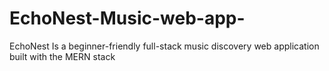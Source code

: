 # EchoNest-Music-web-app-
EchoNest    Is a beginner-friendly full-stack music discovery web application built with the MERN stack
